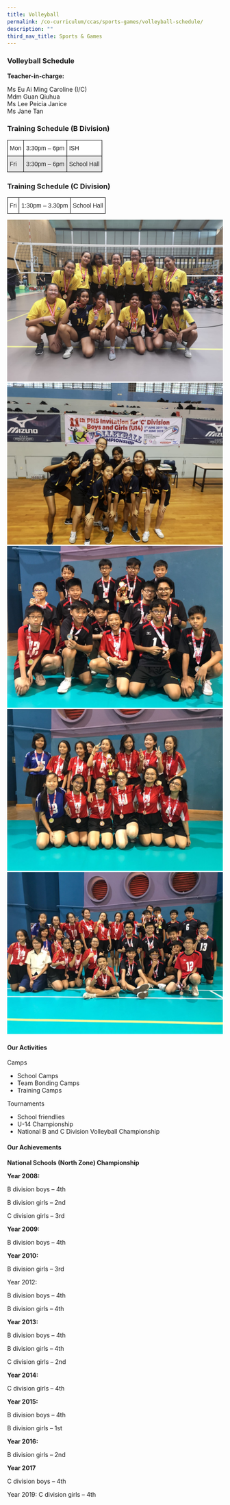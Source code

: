 ```yaml
---
title: Volleyball
permalink: /co-curriculum/ccas/sports-games/volleyball-schedule/
description: ""
third_nav_title: Sports & Games
---
```

### Volleyball Schedule


**Teacher-in-charge:** 

Ms Eu Ai Ming Caroline (I/C)  <br>
Mdm Guan Qiuhua  <br>
Ms Lee Peicia Janice  <br>
Ms Jane Tan

### Training Schedule (B Division)

<style type="text/css">
.tg  {border-collapse:collapse;border-spacing:0;}
.tg td{border-color:black;border-style:solid;border-width:1px;font-family:Arial, sans-serif;font-size:14px;
  overflow:hidden;padding:10px 5px;word-break:normal;}
.tg th{border-color:black;border-style:solid;border-width:1px;font-family:Arial, sans-serif;font-size:14px;
  font-weight:normal;overflow:hidden;padding:10px 5px;word-break:normal;}
.tg .tg-h5mn{background-color:#E6E6E6;color:#222;text-align:left;vertical-align:middle}
.tg .tg-1ppo{background-color:#FFF;color:#222;text-align:left;vertical-align:middle}
</style>
<table class="tg">
<thead>
  <tr>
    <th class="tg-1ppo">Mon</th>
    <th class="tg-1ppo">3:30pm – 6pm</th>
    <th class="tg-1ppo">ISH</th>
  </tr>
</thead>
<tbody>
  <tr>
    <td class="tg-h5mn">Fri</td>
    <td class="tg-h5mn">3:30pm – 6pm</td>
    <td class="tg-h5mn">School Hall</td>
  </tr>
</tbody>
</table>

### Training Schedule (C Division)

<style type="text/css">
.tg  {border-collapse:collapse;border-spacing:0;}
.tg td{border-color:black;border-style:solid;border-width:1px;font-family:Arial, sans-serif;font-size:14px;
  overflow:hidden;padding:10px 5px;word-break:normal;}
.tg th{border-color:black;border-style:solid;border-width:1px;font-family:Arial, sans-serif;font-size:14px;
  font-weight:normal;overflow:hidden;padding:10px 5px;word-break:normal;}
.tg .tg-1ppo{background-color:#FFF;color:#222;text-align:left;vertical-align:middle}
</style>
<table class="tg">
<thead>
  <tr>
    <td class="tg-1ppo">Fri</td>
    <td class="tg-1ppo">1:30pm – 3.30pm</td>
    <td class="tg-1ppo">School Hall</td>
  </tr>
</thead>
</table>

![](/images/VOLLEYBALL-NATIONAL-NORTH-ZONE-C-DIVISION-CHAMPIONSHIPS-2019-4th-Place.jpeg)
![](/images/11th-PHS-Invitation-for-C-Division-Girls-U14-Volleyball-Championship-2019-4th-Place.jpeg)
![](/images/IMG_2521.jpeg)
![](/images/IMG_2522.jpeg)
![](/images/IMG_2523.jpeg)

#### Our Activities

Camps

*   School Camps
*   Team Bonding Camps
*   Training Camps

Tournaments

*   School friendlies
*   U-14 Championship
*   National B and C Division Volleyball Championship

#### Our Achievements

**National Schools (North Zone) Championship**

**Year 2008:** 

B division boys – 4th

B division girls – 2nd

C division girls – 3rd

**Year 2009:** 

B division boys – 4th

**Year 2010:** 

B division girls – 3rd

Year 2012:

B division boys – 4th

B division girls – 4th

**Year 2013:** 

B division boys – 4th

B division girls – 4th

C division girls – 2nd

**Year 2014:**

C division girls – 4th

**Year 2015:** 

B division boys – 4th

B division girls – 1st

**Year 2016:**

B division girls – 2nd

**Year 2017**

C division boys – 4th

Year 2019: C division girls – 4th